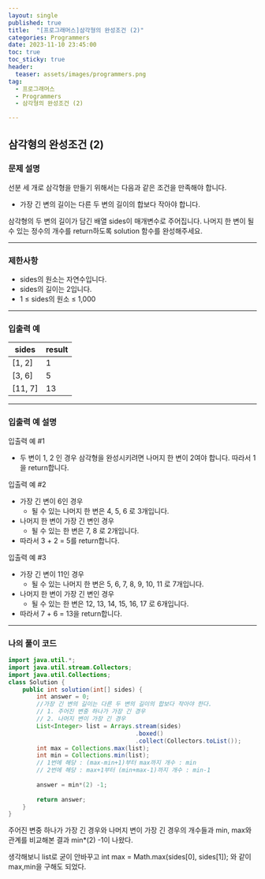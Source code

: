 ```yaml
---
layout: single
published: true
title:  "[프로그래머스]삼각형의 완성조건 (2)"
categories: Programmers
date: 2023-11-10 23:45:00
toc: true
toc_sticky: true
header:
  teaser: assets/images/programmers.png
tag:   
  - 프로그래머스
  - Programmers
  - 삼각형의 완성조건 (2)

---
```


## 삼각형의 완성조건 (2)

### 문제 설명

선분 세 개로 삼각형을 만들기 위해서는 다음과 같은 조건을 만족해야 합니다.

* 가장 긴 변의 길이는 다른 두 변의 길이의 합보다 작아야 합니다.

삼각형의 두 변의 길이가 담긴 배열 sides이 매개변수로 주어집니다. 나머지 한 변이 될 수 있는 정수의 개수를 return하도록 solution 함수를 완성해주세요.

----------------

### 제한사항

* sides의 원소는 자연수입니다.
* sides의 길이는 2입니다.
* 1 ≤ sides의 원소 ≤ 1,000
----------------

### 입출력 예

|sides|	result|
|---|---|
|[1, 2]|	1|
|[3, 6]|	5|
|[11, 7]	|13|

----------------

### 입출력 예 설명

입출력 예 #1  

* 두 변이 1, 2 인 경우 삼각형을 완성시키려면 나머지 한 변이 2여야 합니다. 따라서 1을 return합니다.
  

입출력 예 #2  

* 가장 긴 변이 6인 경우
  * 될 수 있는 나머지 한 변은 4, 5, 6 로 3개입니다.
* 나머지 한 변이 가장 긴 변인 경우
  * 될 수 있는 한 변은 7, 8 로 2개입니다.
* 따라서 3 + 2 = 5를 return합니다.
  
  
입출력 예 #3

* 가장 긴 변이 11인 경우
  * 될 수 있는 나머지 한 변은 5, 6, 7, 8, 9, 10, 11 로 7개입니다.
* 나머지 한 변이 가장 긴 변인 경우
  * 될 수 있는 한 변은 12, 13, 14, 15, 16, 17 로 6개입니다.
* 따라서 7 + 6 = 13을 return합니다.

  


  
  

  

  

  

----------------

### 나의 풀이 코드

```java
import java.util.*;
import java.util.stream.Collectors;
import java.util.Collections;
class Solution {
    public int solution(int[] sides) {
        int answer = 0;
        //가장 긴 변의 길이는 다른 두 변의 길이의 합보다 작아야 한다.
        // 1. 주어진 변중 하나가 가장 긴 경우
        // 2. 나머지 변이 가장 긴 경우
        List<Integer> list = Arrays.stream(sides)
                                    .boxed()
                                    .collect(Collectors.toList());
        int max = Collections.max(list);
        int min = Collections.min(list);
        // 1번에 해당 : (max-min+1)부터 max까지 개수 : min
        // 2번에 해당 : max+1부터 (min+max-1)까지 개수 : min-1 
        
        answer = min*(2) -1;
        
        return answer;
    }
}
```
주어진 변중 하나가 가장 긴 경우와 나머지 변이 가장 긴 경우의 개수들과 min, max와 관계를 비교해본 결과 min*(2) -1이 나왔다.

생각해보니 list로 굳이 안바꾸고 int max = Math.max(sides[0], sides[1]); 와 같이 max,min을 구해도 되었다.



